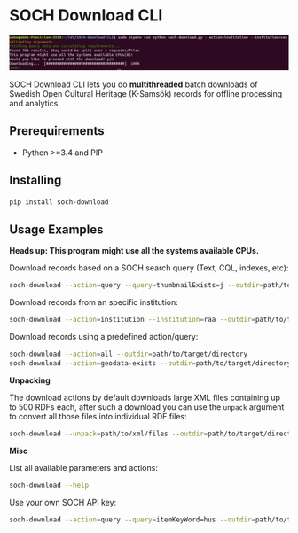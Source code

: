 # SOCH Download CLI

![screenshot](screenshot.png)

SOCH Download CLI lets you do **multithreaded** batch downloads of Swedish Open Cultural Heritage (K-Samsök) records for offline processing and analytics.

## Prerequirements

 - Python >=3.4 and PIP

## Installing

```bash
pip install soch-download
```

## Usage Examples

**Heads up: This program might use all the systems available CPUs.**

Download records based on a SOCH search query (Text, CQL, indexes, etc):

```bash
soch-download --action=query --query=thumbnailExists=j --outdir=path/to/target/directory
```

Download records from an specific institution:

```bash
soch-download --action=institution --institution=raa --outdir=path/to/target/directory
```

Download records using a predefined action/query:

```bash
soch-download --action=all --outdir=path/to/target/directory
soch-download --action=geodata-exists --outdir=path/to/target/directory
```

**Unpacking**

The download actions by default downloads large XML files containing up to 500 RDFs each, after such a download you can use the `unpack` argument to convert all those files into individual RDF files:

```bash
soch-download --unpack=path/to/xml/files --outdir=path/to/target/directory
```

**Misc**

List all available parameters and actions:

```bash
soch-download --help
```

Use your own SOCH API key:

```bash
soch-download --action=query --query=itemKeyWord=hus --outdir=path/to/target/directory --key=your-api-key
```

